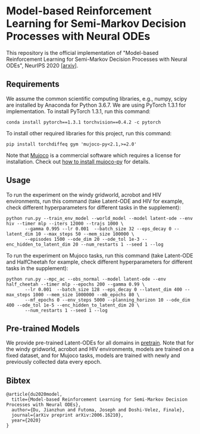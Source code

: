 # Model-based Reinforcement Learning for Semi-Markov Decision Processes with Neural ODEs

This repository is the official implementation of "Model-based Reinforcement Learning for Semi-Markov Decision Processes with Neural ODEs", NeurIPS 2020 [[arxiv](https://arxiv.org/abs/2006.16210)].

## Requirements

We assume the common scientific computing libraries, e.g., numpy, scipy are installed by Anaconda for Python 3.6.7. We are using PyTorch 1.3.1 for implementation. To install PyTorch 1.3.1, run this command:

```
conda install pytorch==1.3.1 torchvision==0.4.2 -c pytorch
```

To install other required libraries for this project, run this command:

```
pip install torchdiffeq gym 'mujoco-py<2.1,>=2.0'
```

Note that [Mujoco](http://www.mujoco.org/index.html) is a commercial software which requires a license for installation. Check out [how to install mujoco-py](https://github.com/openai/mujoco-py) for details.


## Usage

To run the experiment on the windy gridworld, acrobot and HIV environments, run this command (take Latent-ODE and HIV for example, check different hyperparameters for different tasks in the supplement):

```
python run.py --train_env_model --world_model --model latent-ode --env hiv --timer mlp --iters 12000 --trajs 1000 \
       --gamma 0.995 --lr 0.001  --batch_size 32 --eps_decay 0 --latent_dim 10 --max_steps 50 --mem_size 100000 \
       --episodes 1500 --ode_dim 20 --ode_tol 1e-3 --enc_hidden_to_latent_dim 20 --num_restarts 1 --seed 1 --log
```

To run the experiment on Mujoco tasks, run this command (take Latent-ODE and HalfCheetah for example, check different hyperparameters for different tasks in the supplement):

```
python run.py --mpc_ac --obs_normal --model latent-ode --env half_cheetah --timer mlp --epochs 200 --gamma 0.99 \
       --lr 0.001  --batch_size 128 --eps_decay 0 --latent_dim 400 --max_steps 1000 --mem_size 1000000 --mb_epochs 80 \
       --mf_epochs 0 --env_steps 5000 --planning_horizon 10 --ode_dim 400 --ode_tol 1e-5 --enc_hidden_to_latent_dim 20 \
       --num_restarts 1 --seed 1 --log
```


## Pre-trained Models

We provide pre-trained Latent-ODEs for all domains in [pretrain](pretrain). Note that for the windy gridworld, acrobot and HIV environments, models are trained on a fixed dataset, and for Mujoco tasks, models are trained with newly and previously collected data every epoch.

## Bibtex
```
@article{du2020model,
  title={Model-based Reinforcement Learning for Semi-Markov Decision Processes with Neural ODEs},
  author={Du, Jianzhun and Futoma, Joseph and Doshi-Velez, Finale},
  journal={arXiv preprint arXiv:2006.16210},
  year={2020}
}
```
